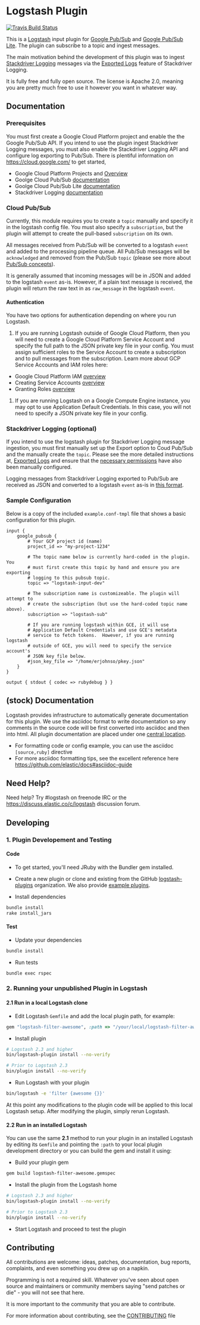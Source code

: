 # Logstash Plugin

[![Travis Build Status](https://travis-ci.com/logstash-plugins/logstash-input-google_pubsub.svg)](https://travis-ci.com/logstash-plugins/logstash-input-google_pubsub)

This is a [Logstash](https://github.com/elastic/logstash) input plugin for
[Google Pub/Sub](https://cloud.google.com/pubsub/) and [Google Pub/Sub Lite](https://cloud.google.com/pubsub/lite/docs). 
The plugin can subscribe
to a topic and ingest messages.

The main motivation behind the development of this plugin was to ingest
[Stackdriver Logging](https://cloud.google.com/logging/) messages via the
[Exported Logs](https://cloud.google.com/logging/docs/export/using_exported_logs)
feature of Stackdriver Logging.

It is fully free and fully open source. The license is Apache 2.0, meaning you
are pretty much free to use it however you want in whatever way.

## Documentation

### Prerequisites

You must first create a Google Cloud Platform project and enable the the
Google Pub/Sub API. If you intend to use the plugin ingest Stackdriver Logging
messages, you must also enable the Stackdriver Logging API and configure log
exporting to Pub/Sub. There is plentiful information on
https://cloud.google.com/ to get started,

- Google Cloud Platform Projects and [Overview](https://cloud.google.com/docs/overview/)
- Goolge Cloud Pub/Sub [documentation](https://cloud.google.com/pubsub/)
- Goolge Cloud Pub/Sub Lite [documentation](https://cloud.google.com/pubsub/lite/docs)
- Stackdriver Logging [documentation](https://cloud.google.com/logging/)

### Cloud Pub/Sub

Currently, this module requires you to create a `topic` manually and specify
it in the logstash config file. You must also specify a `subscription`, but
the plugin will attempt to create the pull-based `subscription` on its own.

All messages received from Pub/Sub will be converted to a logstash `event`
and added to the processing pipeline queue. All Pub/Sub messages will be
`acknowledged` and removed from the Pub/Sub `topic` (please see more about
[Pub/Sub concepts](https://cloud.google.com/pubsub/overview#concepts)).

It is generally assumed that incoming messages will be in JSON and added to
the logstash `event` as-is. However, if a plain text message is received, the
plugin will return the raw text in as `raw_message` in the logstash `event`.

#### Authentication

You have two options for authentication depending on where you run Logstash.

1. If you are running Logstash outside of Google Cloud Platform, then you will
need to create a Google Cloud Platform Service Account and specify the full
path to the JSON private key file in your config. You must assign sufficient
roles to the Service Account to create a subscription and to pull messages
from the subscription. Learn more about GCP Service Accounts and IAM roles
here:

  - Google Cloud Platform IAM [overview](https://cloud.google.com/iam/)
  - Creating Service Accounts [overview](https://cloud.google.com/iam/docs/creating-managing-service-accounts)
  - Granting Roles [overview](https://cloud.google.com/iam/docs/granting-roles-to-service-accounts)

1. If you are running Logstash on a Google Compute Engine instance, you may opt
to use Application Default Credentials. In this case, you will not need to
specify a JSON private key file in your config.

### Stackdriver Logging (optional)

If you intend to use the logstash plugin for Stackdriver Logging message
ingestion, you must first manually set up the Export option to Coud Pub/Sub and
the manually create the `topic`. Please see the more detailed instructions at,
[Exported Logs](https://cloud.google.com/logging/docs/export/using_exported_logs)
and ensure that the [necessary permissions](https://cloud.google.com/logging/docs/export/configure_export#manual-access-pubsub)
have also been manually configured.

Logging messages from Stackdriver Logging exported to Pub/Sub are received as
JSON and converted to a logstash `event` as-is in
[this format](https://cloud.google.com/logging/docs/export/using_exported_logs#log_entries_in_google_pubsub_topics).

### Sample Configuration

Below is a copy of the included `example.conf-tmpl` file that shows a basic
configuration for this plugin.

```
input {
    google_pubsub {
        # Your GCP project id (name)
        project_id => "my-project-1234"

        # The topic name below is currently hard-coded in the plugin. You
        # must first create this topic by hand and ensure you are exporting
        # logging to this pubsub topic.
        topic => "logstash-input-dev"

        # The subscription name is customizeable. The plugin will attempt to
        # create the subscription (but use the hard-coded topic name above).
        subscription => "logstash-sub"

        # If you are running logstash within GCE, it will use
        # Application Default Credentials and use GCE's metadata
        # service to fetch tokens.  However, if you are running logstash
        # outside of GCE, you will need to specify the service account's
        # JSON key file below.
        #json_key_file => "/home/erjohnso/pkey.json"
    }
}

output { stdout { codec => rubydebug } }
```

## (stock) Documentation

Logstash provides infrastructure to automatically generate documentation for this plugin. We use the asciidoc format to write documentation so any comments in the source code will be first converted into asciidoc and then into html. All plugin documentation are placed under one [central location](http://www.elastic.co/guide/en/logstash/current/).

- For formatting code or config example, you can use the asciidoc `[source,ruby]` directive
- For more asciidoc formatting tips, see the excellent reference here https://github.com/elastic/docs#asciidoc-guide

## Need Help?

Need help? Try #logstash on freenode IRC or the https://discuss.elastic.co/c/logstash discussion forum.

## Developing

### 1. Plugin Developement and Testing

#### Code
- To get started, you'll need JRuby with the Bundler gem installed.

- Create a new plugin or clone and existing from the GitHub [logstash-plugins](https://github.com/logstash-plugins) organization. We also provide [example plugins](https://github.com/logstash-plugins?query=example).

- Install dependencies
```sh
bundle install
rake install_jars
```

#### Test

- Update your dependencies

```sh
bundle install
```

- Run tests

```sh
bundle exec rspec
```

### 2. Running your unpublished Plugin in Logstash

#### 2.1 Run in a local Logstash clone

- Edit Logstash `Gemfile` and add the local plugin path, for example:
```ruby
gem "logstash-filter-awesome", :path => "/your/local/logstash-filter-awesome"
```
- Install plugin
```sh
# Logstash 2.3 and higher
bin/logstash-plugin install --no-verify

# Prior to Logstash 2.3
bin/plugin install --no-verify

```
- Run Logstash with your plugin
```sh
bin/logstash -e 'filter {awesome {}}'
```
At this point any modifications to the plugin code will be applied to this local Logstash setup. After modifying the plugin, simply rerun Logstash.

#### 2.2 Run in an installed Logstash

You can use the same **2.1** method to run your plugin in an installed Logstash by editing its `Gemfile` and pointing the `:path` to your local plugin development directory or you can build the gem and install it using:

- Build your plugin gem
```sh
gem build logstash-filter-awesome.gemspec
```
- Install the plugin from the Logstash home
```sh
# Logstash 2.3 and higher
bin/logstash-plugin install --no-verify

# Prior to Logstash 2.3
bin/plugin install --no-verify

```
- Start Logstash and proceed to test the plugin

## Contributing

All contributions are welcome: ideas, patches, documentation, bug reports, complaints, and even something you drew up on a napkin.

Programming is not a required skill. Whatever you've seen about open source and maintainers or community members  saying "send patches or die" - you will not see that here.

It is more important to the community that you are able to contribute.

For more information about contributing, see the [CONTRIBUTING](https://github.com/elastic/logstash/blob/master/CONTRIBUTING.md) file
